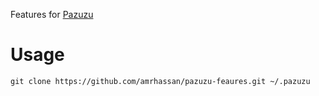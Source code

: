 Features for [Pazuzu](http://github.com/zalando/pazuzu-cli)

# Usage #
`git clone https://github.com/amrhassan/pazuzu-feaures.git ~/.pazuzu`
